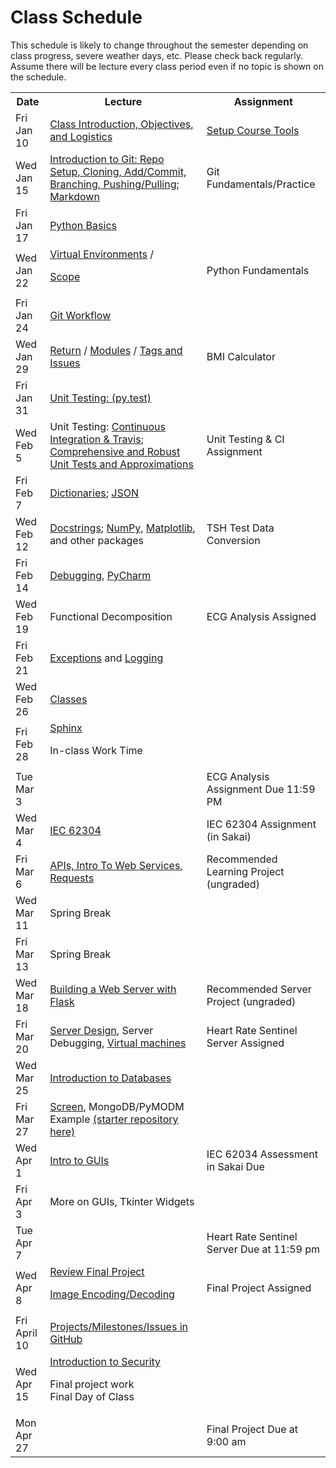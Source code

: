 # Class Schedule

This schedule is likely to change throughout the semester depending on class
progress, severe weather days, etc.  Please check back regularly.  Assume there 
will be lecture every class period even if no topic is shown on the schedule.

<table>

<tr>
<th>Date</th>
<th>Lecture</th>
<th>Assignment</th>
</tr>

<tr>
<td>Fri Jan 10</td>
  <td><a href="Lectures/Intro_Lecture.md">Class Introduction, Objectives, and Logistics</a></td>
  <td><a href="Assignments/01_tool_setup_git_intro.md">Setup Course Tools</a></td>
</tr>

<tr>
<td>Wed Jan 15</td>
<td><a href="Lectures/intro_to_git.md">Introduction to Git:  Repo Setup, 
  Cloning, Add/Commit, Branching, Pushing/Pulling</a>;   
  <a href="Resources/markdown.md">Markdown</a></td>
  
  <td><!--<a href="Assignments/02_git_fundamentals_practice.md">-->Git Fundamentals/Practice</a></td
</tr>

<tr>
<td>Fri Jan 17</td>
  <td><a href="Lectures/python_basics.md">Python Basics</a>
  </td>
  <td></td>
</tr>

<tr>
<td>Wed Jan 22</td>
<td><a href="Lectures/virtual_environments.md">Virtual Environments</a> / 

<a href="Lectures/variable_scope.md">Scope</a>

</td>
<td><!--<a href="Assignments/PythonFundamentalAssignment.md">-->Python Fundamentals</a></td>
</tr>

<tr>
<td>Fri Jan 24</td> 
<td><a href="Lectures/git_workflow.md">Git Workflow</a> 
</td>
<td></td>
</tr>

<tr>
<td>Wed Jan 29</td>
<td>
<a href="Lectures/return_keyword.md">Return</a> /
<a href="Lectures/modules.md">Modules</a> / 
<a href="Lectures/git_workflow_more.md">Tags and Issues</a> 
</td>
<td><!--<a href="Assignments/BMICalculatorAssignment.md">-->BMI Calculator</a></td>
</tr>

<tr>
<td>Fri Jan 31</td>
<td><a href="Lectures/unit_testing.md">Unit Testing: (py.test)</a></td>
<td></td>
</tr>

<tr>
<td>Wed Feb 5</td>
<td>Unit Testing: <a href="Lectures/continuous_integration_travis.md">Continuous 
Integration & Travis</a>;
<a href="Lectures/robust_testing.md">Comprehensive and Robust Unit Tests and Approximations</a></td>
<td><!--<a href="Assignments/UnitTestingCIAssignment.md">-->Unit Testing & CI Assignment</a></td>
</tr>

<tr>
<td>Fri Feb 7</td>
<td><a href="Lectures/dictionaries.md">Dictionaries</a>;
<a href="Lectures/json.md">JSON</td>
<td></td>
</tr>

<tr>
<td>Wed Feb 12</td>
<td>
<a href="Lectures/docstrings.md">Docstrings</a>;
<a href="Lectures/numpy.md">NumPy</a>, 
<a href="Lectures/matplotlib.md">Matplotlib</a>, and other packages</a>
</td>
<td><!--<a href="Assignments/TSHTestDataConversion">-->TSH Test Data Conversion</td>
</tr>

<tr>
<td>Fri Feb 14</td>
<td><a href="Lectures/debugging.md">Debugging</a>, 
<a href="Resources/PyCharm">PyCharm</a></td>
<td></td>
</tr>

<tr>
<td>Wed Feb 19</td>
<td>Functional Decomposition</td>
<td><!--<a href="Assignments/ECG_Analysis">-->ECG Analysis Assigned</a></td>
</tr>

<tr>
<td>Fri Feb 21</td>
<td><a href="Lectures/exceptions_active_lecture.md">Exceptions</a> and 
<a href="Lectures/logging.md">Logging</a>
</td>
<td></td>
</tr>

<tr>
<td>Wed Feb 26</td>
<td>
<a href="Lectures/classes.md">Classes</a>  
</td>
<td></td>
</tr>

<tr>
<td>Fri Feb 28</td>
<td><a href="Lectures/sphinx.md">Sphinx</a>

In-class Work Time
</td>
<td></td>
</tr>

<tr>
<td> Tue Mar 3</td>
<td></td>
<td>ECG Analysis Assignment Due 11:59 PM</td>
<tr>

<td>Wed Mar 4</td>
<td><a href="https://en.wikipedia.org/wiki/IEC_62304">IEC 62304</td>
<td>IEC 62304 Assignment (in Sakai)</td>
</tr>

<tr>
<td>Fri Mar 6</td>
<td><a href="Lectures/apis_webservices_requests.md">
APIs, Intro To Web Services, Requests</a></td>
<td><!--<a href="Lectures/name_server_project.md">-->Recommended Learning Project (ungraded)</a></td>
</tr>

<tr>
<td>Wed Mar 11</td>
<td>Spring Break</td>
<td></td>
</tr>

<tr>
<td>Fri Mar 13</td>
<td>Spring Break</td>
<td></td>
</tr>

<tr>
<td>Wed Mar 18</td>
<td><a href="Lectures/flask_server_setup.md">
       Building a Web Server with Flask</a></td>
<td><!--<a href="Lectures/time_server_project.md">-->Recommended Server Project
(ungraded)</a></td>
</tr>

<tr>
<td>Fri Mar 20</td>
<td>
  <a href="Lectures/server_code_design.md">Server Design</a>, Server Debugging,   
  <a href="Resources/virtual_machines.md">Virtual machines</a>
  </td>
  <td><!--<a href="Assignments/heart_rate_sentinel_server_assignment.md">-->Heart Rate Sentinel Server Assigned</td> 
</tr>

<tr>
<td>Wed Mar 25</td>
  <td><a href="Lectures/databases.md">Introduction to Databases</td>
<td>

</td>
</tr>

<tr>
<td>Fri Mar 27</td>
  <td>
  <a href="Resources/WebServices/screen.md">Screen</a>, MongoDB/PyMODM Example
  <a href="https://github.com/dward2/database_demo_starter">
  (starter repository here)</a></td>
  <td></td>
</tr>

<tr>
  <td>Wed Apr 1</td>
  <td><a href="Lectures/intro_to_gui.md">Intro to GUIs</a></td>
  <td>IEC 62034 Assessment in Sakai Due</td>
</tr>

<tr>
<td>Fri Apr 3</td>
<td>More on GUIs, Tkinter Widgets</td>
<td></td>
</tr>

<tr>
<td> Tue Apr 7</td>
<td></td>
<td>Heart Rate Sentinel Server Due at 11:59 pm</td>
</tr>

<tr>
<td>Wed Apr 8</td>
<td><a href="Lectures/final_project_intro.md">Review Final Project</a>

<a href="Lectures/image_encoding_decoding.md">Image Encoding/Decoding</a>
</td>
<td>
<!--<a href="Assignments/final_image_processor.md">-->Final Project Assigned</td>
</tr>

<tr>
<td>Fri April 10</td>
<td><a href="Lectures/github_teams.md">Projects/Milestones/Issues in GitHub</a>  
  

</td>
<td></td>
</tr>

<tr>
<td>Wed Apr 15</td>
<td><a href="Lectures/intro_to_security.md">Introduction to Security</a>

<!--<a href="Lectures/testing_fixtures_and_other_testing.md">Unit Testing:  Testing Fixtures</a>-->
  
Final project work  
Final Day of Class
</td>
<td></td>
</tr>

<tr>
<td>Mon Apr 27</td>
<td></td>
<td> Final Project Due at 9:00 am </td>
</tr>

<table>
